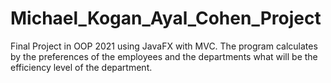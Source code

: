 # Michael_Kogan_Ayal_Cohen_Project
Final Project in OOP 2021 using JavaFX with MVC. The program calculates by the preferences of the employees and the departments what will be the efficiency level of the department.
